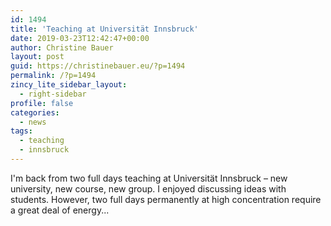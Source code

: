```yaml
---
id: 1494
title: 'Teaching at Universität Innsbruck'
date: 2019-03-23T12:42:47+00:00
author: Christine Bauer
layout: post
guid: https://christinebauer.eu/?p=1494
permalink: /?p=1494
zincy_lite_sidebar_layout:
  - right-sidebar
profile: false
categories:
  - news
tags:
  - teaching
  - innsbruck
---
```

I'm back from two full days teaching at Universität Innsbruck &ndash; new university, new course, new group. I enjoyed discussing ideas with students. However, two full days permanently at high concentration require a great deal of energy...